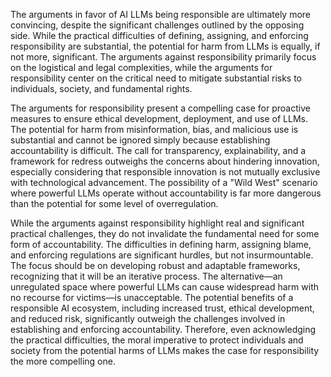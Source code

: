 The arguments in favor of AI LLMs being responsible are ultimately more convincing, despite the significant challenges outlined by the opposing side.  While the practical difficulties of defining, assigning, and enforcing responsibility are substantial, the potential for harm from LLMs is equally, if not more, significant.  The arguments against responsibility primarily focus on the logistical and legal complexities, while the arguments for responsibility center on the critical need to mitigate substantial risks to individuals, society, and fundamental rights.

The arguments for responsibility present a compelling case for proactive measures to ensure ethical development, deployment, and use of LLMs.  The potential for harm from misinformation, bias, and malicious use is substantial and cannot be ignored simply because establishing accountability is difficult.  The call for transparency, explainability, and a framework for redress outweighs the concerns about hindering innovation, especially considering that responsible innovation is not mutually exclusive with technological advancement.  The possibility of a "Wild West" scenario where powerful LLMs operate without accountability is far more dangerous than the potential for some level of overregulation.

While the arguments against responsibility highlight real and significant practical challenges, they do not invalidate the fundamental need for some form of accountability. The difficulties in defining harm, assigning blame, and enforcing regulations are significant hurdles, but not insurmountable.  The focus should be on developing robust and adaptable frameworks, recognizing that it will be an iterative process.  The alternative—an unregulated space where powerful LLMs can cause widespread harm with no recourse for victims—is unacceptable.  The potential benefits of a responsible AI ecosystem, including increased trust, ethical development, and reduced risk, significantly outweigh the challenges involved in establishing and enforcing accountability.  Therefore, even acknowledging the practical difficulties, the moral imperative to protect individuals and society from the potential harms of LLMs makes the case for responsibility the more compelling one.